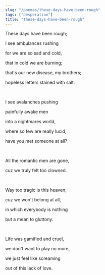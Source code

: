 ```yaml
---
slug: "/poemas/these-days-have-been-rough"
tags: ["desperation"]
title: "these-days-have-been-rough"
---
```

These days have been rough;

I see ambulances rushing

for we are so sad and cold,

that in cold we are burning;

that's our new disease, my brothers;

hopeless letters stained with salt.

&nbsp;

I see avalanches pushing

painfully awake men

into a nightmares world,

where so few are really lucid,

have you met someone at all?

&nbsp;

All the romantic men are gone,

cuz we truly felt too clowned.

&nbsp;

Way too tragic is this heaven,

cuz we won't belong at all,

in which everybody is nothing 

but a mean to gluttony.

&nbsp;

Life was gamified and cruel,

we don't want to play no more,

we just feel like screaming

out of this lack of love.